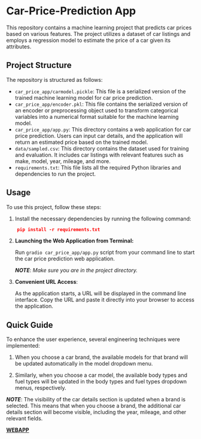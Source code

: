# Car-Price-Prediction App

This repository contains a machine learning project that predicts car prices based on various features. The project utilizes a dataset of car listings and employs a regression model to estimate the price of a car given its attributes.

## Project Structure

The repository is structured as follows:

- `car_price_app/carmodel.pickle`: This file is a serialized version of the trained machine learning model for car price prediction.
- `car_price_app/encoder.pkl`: This file contains the serialized version of an encoder or preprocessing object used to transform categorical variables into a numerical format suitable for the machine learning model.
- `car_price_app/app.py`: This directory contains a web application for car price prediction. Users can input car details, and the application will return an estimated price based on the trained model.
- `data/sampled.csv`: This directory contains the dataset used for training and evaluation. It includes car listings with relevant features such as make, model, year, mileage, and more.
- `requirements.txt`: This file lists all the required Python libraries and dependencies to run the project.

## Usage

To use this project, follow these steps:

1. Install the necessary dependencies by running the following command:
```json
    pip install -r requirements.txt 
```
2. **Launching the Web Application from Terminal:**
   
   Run `gradio car_price_app/app.py` script from your command line to start the car price prediction web application.

   ***NOTE***: *Make sure you are in the project directory.*

3. **Convenient URL Access**: 
   
   As the application starts, a URL will be displayed in the command line interface. Copy the URL and paste it directly into your browser to access the application. 

## Quick Guide 

To enhance the user experience, several engineering techniques were implemented:

1. When you choose a car brand, the available models for that brand will be updated automatically in the model dropdown menu.

2. Similarly, when you choose a car model, the available body types and fuel types will be updated in the body types and fuel types dropdown menus, respectively.

***NOTE***: The visibility of the car details section is updated when a brand is selected. This means that when you choose a brand, the additional car details section will become visible, including the year, mileage, and other relevant fields.

[**WEBAPP**](https://huggingface.co/spaces/theadedolapo/Car_price_prediction)
